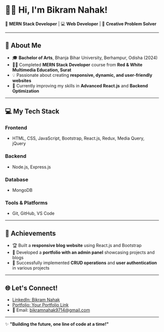 # 🙋‍♂️ Hi, I'm Bikram Nahak!  

🎯 **MERN Stack Developer** | 💻 **Web Developer** | 🌟 **Creative Problem Solver**  

---

## 🚀 About Me  

- 🎓 **Bachelor of Arts**, Bhanja Bihar University, Berhampur, Odisha (2024)  
- 🧑‍💻 Completed **MERN Stack Developer** course from **Red & White Multimedia Education, Surat**  
- 💡 Passionate about creating **responsive, dynamic, and user-friendly websites**  
- 🌱 Currently improving my skills in **Advanced React.js** and **Backend Optimization**  

---

## 💻 My Tech Stack  

### **Frontend**  
- HTML, CSS, JavaScript, Bootstrap, React.js, Redux, Media Query, jQuery  

### **Backend**  
- Node.js, Express.js  

### **Database**  
- MongoDB  

### **Tools & Platforms**  
- Git, GitHub, VS Code  

---

## 🌟 Achievements  

- 🏆 Built a **responsive blog website** using React.js and Bootstrap  
- 🚀 Developed a **portfolio with an admin panel** showcasing projects and blogs  
- 💼 Successfully implemented **CRUD operations** and **user authentication** in various projects  

---

## 🌐 Let's Connect!  

- [LinkedIn: Bikram Nahak](https://www.linkedin.com/in/bikram-nahak-762328314/)  
- [Portfolio: Your Portfolio Link](https://github.com/BIKRAMNAHAK)  
- 📧 Email: [bikramnahak9714@gmail.com](mailto:bikramnahak9714@gmail.com)  

---

✨ **"Building the future, one line of code at a time!"**
